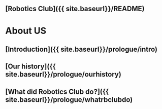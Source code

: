 ## [Robotics Club]({{ site.baseurl}}/README)
# About US
## [Introduction]({{ site.baseurl}}/prologue/intro)
## [Our history]({{ site.baseurl}}/prologue/ourhistory)
## [What did Robotics Club do?]({{ site.baseurl}}/prologue/whatrbclubdo)
